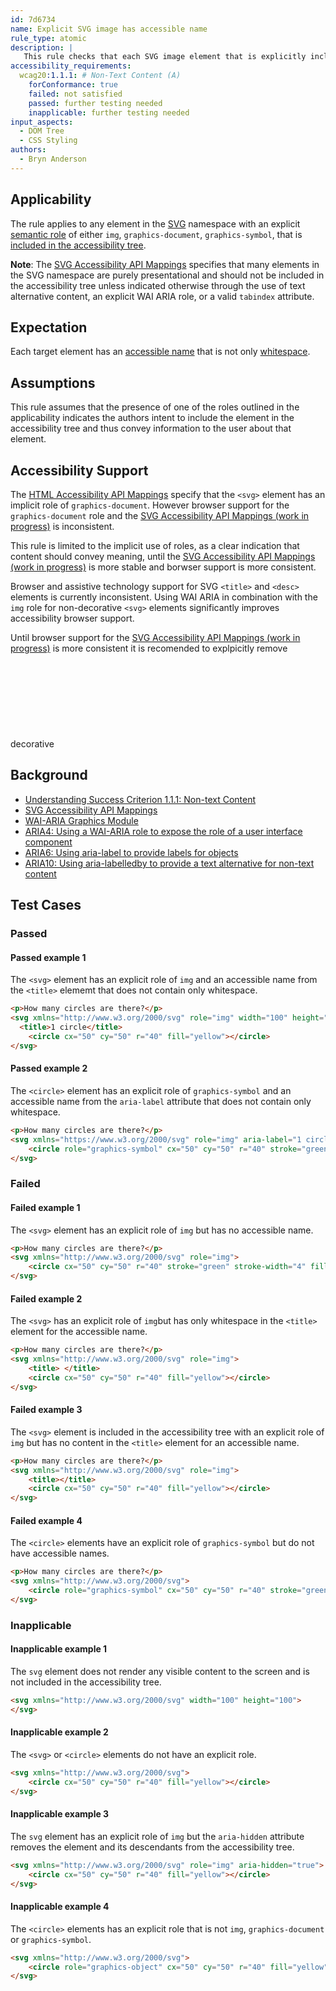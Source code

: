 ```yaml
---
id: 7d6734
name: Explicit SVG image has accessible name
rule_type: atomic
description: |
   This rule checks that each SVG image element that is explicitly included in the accessibility tree has an accessible name.
accessibility_requirements:
  wcag20:1.1.1: # Non-Text Content (A)
    forConformance: true
    failed: not satisfied
    passed: further testing needed
    inapplicable: further testing needed
input_aspects:
  - DOM Tree
  - CSS Styling
authors:
  - Bryn Anderson
---
```


## Applicability

The rule applies to any element in the [SVG](https://www.w3.org/2000/svg) namespace with an explicit [semantic role](#semantic-role) of either `img`, `graphics-document`, `graphics-symbol`, that is [included in the accessibility tree](#included-in-the-accessibility-tree).

**Note**: The [SVG Accessibility API Mappings](https://www.w3.org/TR/svg-aam-1.0/#include_elements) specifies that many elements in the SVG namespace are purely presentational and should not be included in the accessibility tree unless indicated otherwise through the use of text alternative content, an explicit WAI ARIA role, or a valid `tabindex` attribute.

## Expectation

Each target element has an [accessible name](#accessible-name) that is not only [whitespace](#whitespace).

## Assumptions

This rule assumes that the presence of one of the roles outlined in the applicability indicates the authors intent to include the element in the accessibility tree and thus convey information to the user about that element.

## Accessibility Support

The [HTML Accessibility API Mappings](https://www.w3.org/TR/html-aam-1.0/#html-element-role-mappings) specify that the `<svg>` element has an implicit role of `graphics-document`. However browser support for the `graphics-document` role and the [SVG Accessibility API Mappings (work in progress)](https://www.w3.org/TR/svg-aam-1.0) is inconsistent.

This rule is limited to the implicit use of roles, as a clear indication that content should convey meaning, until the [SVG Accessibility API Mappings (work in progress)](https://www.w3.org/TR/svg-aam-1.0) is more stable and borwser support is more consistent.

Browser and assistive technology support for SVG `<title>` and `<desc>` elements is currently inconsistent. Using WAI ARIA in combination with the `img` role for non-decorative `<svg>` elements significantly improves accessibility browser support.

Until browser support for the [SVG Accessibility API Mappings (work in progress)](https://www.w3.org/TR/svg-aam-1.0) is more consistent it is recomended to explpicitly remove decorative <svg> elements from the accessibility tree.

## Background

- [Understanding Success Criterion 1.1.1: Non-text Content](https://www.w3.org/WAI/WCAG21/Understanding/non-text-content.html)
- [SVG Accessibility API Mappings](https://www.w3.org/TR/svg-aam-1.0)
- [WAI-ARIA Graphics Module](https://www.w3.org/TR/graphics-aria-1.0/)
- [ARIA4: Using a WAI-ARIA role to expose the role of a user interface component](https://www.w3.org/WAI/WCAG21/Techniques/aria/ARIA4)
- [ARIA6: Using aria-label to provide labels for objects](https://www.w3.org/WAI/WCAG21/Techniques/aria/ARIA6)
- [ARIA10: Using aria-labelledby to provide a text alternative for non-text content](https://www.w3.org/WAI/WCAG21/Techniques/aria/ARIA10)

## Test Cases

### Passed

#### Passed example 1

The `<svg>` element has an explicit role of `img` and an accessible name from the `<title>` elememt that does not contain only whitespace.

```html
<p>How many circles are there?</p>
<svg xmlns="http://www.w3.org/2000/svg" role="img" width="100" height="100">
  <title>1 circle</title>
	<circle cx="50" cy="50" r="40" fill="yellow"></circle>
</svg>
```

#### Passed example 2

The `<circle>` element has an explicit role of `graphics-symbol` and an accessible name from the `aria-label` attribute that does not contain only whitespace.

```html
<p>How many circles are there?</p>
<svg xmlns="https://www.w3.org/2000/svg" role="img" aria-label="1 circle">
	<circle role="graphics-symbol" cx="50" cy="50" r="40" stroke="green" stroke-width="4" fill="yellow" aria-label="1 circle">
</svg>
```

### Failed

#### Failed example 1

The `<svg>` element has an explicit role of `img` but has no accessible name.

```html
<p>How many circles are there?</p>
<svg xmlns="http://www.w3.org/2000/svg" role="img">
	<circle cx="50" cy="50" r="40" stroke="green" stroke-width="4" fill="yellow"></circle>
</svg>
```

#### Failed example 2

The `<svg>` has an explicit role of `img`but has only whitespace in the `<title>` element for the accessible name.

```html
<p>How many circles are there?</p>
<svg xmlns="http://www.w3.org/2000/svg" role="img">
	<title> </title>
  	<circle cx="50" cy="50" r="40" fill="yellow"></circle>
</svg>
```

#### Failed example 3

The `<svg>` element is included in the accessibility tree with an explicit role of `img` but has no content in the `<title>` element for an accessible name.
 
```html
<p>How many circles are there?</p>
<svg xmlns="http://www.w3.org/2000/svg" role="img">
	<title></title>
  	<circle cx="50" cy="50" r="40" fill="yellow"></circle>
</svg>
```

#### Failed example 4

The `<circle>` elements have an explicit role of `graphics-symbol` but do not have accessible names.

```html
<p>How many circles are there?</p>
<svg xmlns="http://www.w3.org/2000/svg">
	<circle role="graphics-symbol" cx="50" cy="50" r="40" stroke="green" stroke-width="4" fill="yellow"></circle>
</svg>
```

### Inapplicable

#### Inapplicable example 1

The `svg` element does not render any visible content to the screen and is not included in the accessibility tree. 

```html
<svg xmlns="http://www.w3.org/2000/svg" width="100" height="100">
</svg>
```

#### Inapplicable example 2

The `<svg>` or `<circle>` elements do not have an explicit role.

```html
<svg xmlns="http://www.w3.org/2000/svg">
  	<circle cx="50" cy="50" r="40" fill="yellow"></circle>
</svg>
```

#### Inapplicable example 3

The `svg` element has an explicit role of `img` but the `aria-hidden` attribute removes the element and its descendants from the accessibility tree.

```html
<svg xmlns="http://www.w3.org/2000/svg" role="img" aria-hidden="true">
	<circle cx="50" cy="50" r="40" fill="yellow"></circle>
</svg>
```

#### Inapplicable example 4

The `<circle>` elements has an explicit role that is not `img`, `graphics-document` or `graphics-symbol`.

```html
<svg xmlns="http://www.w3.org/2000/svg">
  	<circle role="graphics-object" cx="50" cy="50" r="40" fill="yellow"></circle>
</svg>
```
